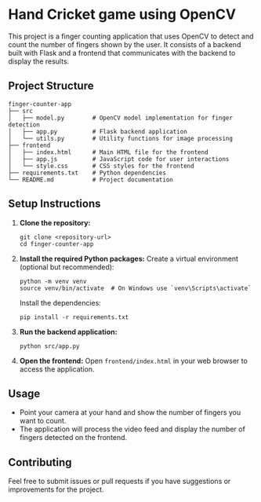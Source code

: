 # Hand Cricket game using OpenCV

This project is a finger counting application that uses OpenCV to detect and count the number of fingers shown by the user. It consists of a backend built with Flask and a frontend that communicates with the backend to display the results.

## Project Structure

```
finger-counter-app
├── src
│   ├── model.py        # OpenCV model implementation for finger detection
│   ├── app.py          # Flask backend application
│   └── utils.py        # Utility functions for image processing
├── frontend
│   ├── index.html      # Main HTML file for the frontend
│   ├── app.js          # JavaScript code for user interactions
│   └── style.css       # CSS styles for the frontend
├── requirements.txt    # Python dependencies
└── README.md           # Project documentation
```

## Setup Instructions

1. **Clone the repository:**
   ```
   git clone <repository-url>
   cd finger-counter-app
   ```

2. **Install the required Python packages:**
   Create a virtual environment (optional but recommended):
   ```
   python -m venv venv
   source venv/bin/activate  # On Windows use `venv\Scripts\activate`
   ```

   Install the dependencies:
   ```
   pip install -r requirements.txt
   ```

3. **Run the backend application:**
   ```
   python src/app.py
   ```

4. **Open the frontend:**
   Open `frontend/index.html` in your web browser to access the application.

## Usage

- Point your camera at your hand and show the number of fingers you want to count.
- The application will process the video feed and display the number of fingers detected on the frontend.

## Contributing

Feel free to submit issues or pull requests if you have suggestions or improvements for the project.
